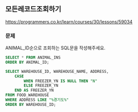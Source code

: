 ## 모든레코드조회하기
https://programmers.co.kr/learn/courses/30/lessons/59034

### 문제
ANIMAL_ID순으로 조회하는 SQL문을 작성해주세요. 

```SQL
SELECT * FROM ANIMAL_INS
ORDER BY ANIMAL_ID;
```

```SQL
SELECT WAREHOUSE_ID, WAREHOUSE_NAME, ADDRESS, 
    CASE 
        WHEN FREEZER_YN IS NULL THEN "N"
        ELSE FREEZER_YN
    END AS FREEZER_YN
FROM FOOD_WAREHOUSE
WHERE ADDRESS LIKE "%경기도%"
ORDER BY WAREHOUSE_ID;
```
